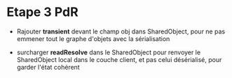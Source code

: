 # Etape 3 PdR

- Rajouter **transient** devant le champ obj dans SharedObject, pour ne pas emmener tout le graphe d'objets avec la sérialisation

- surcharger **readResolve** dans le SharedObject pour renvoyer le SharedObject local dans le couche client, et pas celui désérialisé, pour garder l'état cohérent